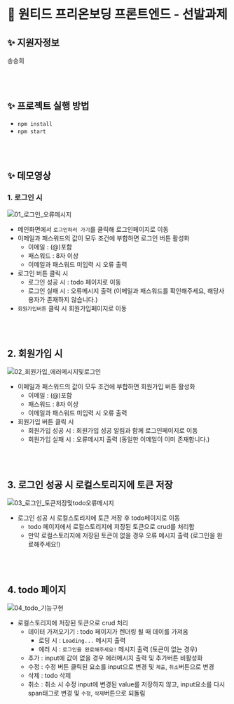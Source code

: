 # 🤔 원티드 프리온보딩 프론트엔드 - 선발과제
## ✨ 지원자정보
송승희

<br/><br/>

## ✨ 프로젝트 실행 방법
- `npm install` <br/>
- `npm start`

<br/><br/>

## ✨ 데모영상
### 1. 로그인 시
![01_로그인_오류메시지](https://github.com/qwe8851/wanted-pre-onboarding-frontend/assets/101406386/f4177552-de9d-4ff0-a0ca-416748c2c797)
- 메인화면에서 `로그인하러 가기`를 클릭해 로그인페이지로 이동
- 이메일과 패스워드의 값이 모두 조건에 부합하면 로그인 버튼 활성화
    - 이메일 : (@)포함
    - 패스워드 : 8자 이상
    - 이메일과 패스워드 미입력 시 오류 출력
- 로그인 버튼 클릭 시 
    - 로그인 성공 시 : todo 페이지로 이동 
    - 로그인 실패 시 : 오류메시지 출력 (이메일과 패스워드를 확인해주세요, 해당사용자가 존재하지 않습니다.) 
- `회원가입버튼` 클릭 시 회원가입페이지로 이동 

<br/><br/>


## 2. 회원가입 시
![02_회원가입_에러메시지및로그인](https://github.com/qwe8851/wanted-pre-onboarding-frontend/assets/101406386/ac3ab436-16e8-4bdf-91c6-02569717f20f)
- 이메일과 패스워드의 값이 모두 조건에 부합하면 회원가입 버튼 활성화
    - 이메일 : (@)포함
    - 패스워드 : 8자 이상
    - 이메일과 패스워드 미입력 시 오류 출력
- 회원가입 버튼 클릭 시 
    - 회원가입 성공 시 : 회원가입 성공 알림과 함께 로그인페이지로 이동
    - 회원가입 실패 시 : 오류메시지 출력 (동일한 이메일이 이미 존재합니다.)


<br/><br/>

## 3. 로그인 성공 시 로컬스토리지에 토큰 저장
![03_로그인_토큰저장및todo오류메시지](https://github.com/qwe8851/wanted-pre-onboarding-frontend/assets/101406386/ceee37cf-7d0a-47d8-8665-945c6d255934)
- 로그인 성공 시 로컬스토리지에 토큰 저장 후 todo페이지로 이동
    - todo 페이지에서 로컬스토리지에 저장된 토큰으로 crud를 처리함 
    - 만약 로컬스토리지에 저장된 토큰이 없을 경우 오류 메시지 출력 (로그인을 완료해주세요!)


<br/><br/>

## 4. todo 페이지
![04_todo_기능구현](https://github.com/qwe8851/wanted-pre-onboarding-frontend/assets/101406386/48a83fe8-7715-4c5b-987c-07aaa52a76ac)
- 로컬스토리지에 저장된 토큰으로 crud 처리
    - 데이터 가져오기기 : todo 페이지가 렌더링 될 때 데이를 가져옴
        - 로딩 시 : `Loading...` 메시지 출력
        - 에러 시 : `로그인을 완료해주세요!` 메시지 출력 (토큰이 없는 경우)
    - 추가 : input에 값이 없을 경우 에러메시지 출력 및 추가버튼 비활성화
    - 수정 : 수정 버튼 클릭된 요소를 input으로 변경 및 `제출`, `취소`버튼으로 변경
    - 삭제 : todo 삭제
    - 취소 : 취소 시 수정 input에 변경된 value를 저장하지 않고, input요소를 다시 span태그로 변경 및 `수정`, `삭제`버튼으로 되돌림
